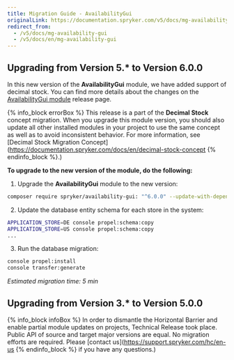 ```yaml
---
title: Migration Guide - AvailabilityGui
originalLink: https://documentation.spryker.com/v5/docs/mg-availability-gui
redirect_from:
  - /v5/docs/mg-availability-gui
  - /v5/docs/en/mg-availability-gui
---
```


## Upgrading from Version 5.* to Version 6.0.0

In this new version of the **AvailabilityGui** module, we have added support of decimal stock. You can find more details about the changes on the [AvailabilityGui module](https://github.com/spryker/availability-gui/releases) release page.

{% info_block errorBox %}
This release is a part of the **Decimal Stock** concept migration. When you upgrade this module version, you should also update all other installed modules in your project to use the same concept as well as to avoid inconsistent behavior. For more information, see [Decimal Stock Migration Concept](https://documentation.spryker.com/docs/en/decimal-stock-concept
{% endinfo_block %}.)

**To upgrade to the new version of the module, do the following:**

1. Upgrade the **AvailabilityGui** module to the new version:

```bash
composer require spryker/availability-gui: "^6.0.0" --update-with-dependencies
```
2. Update the database entity schema for each store in the system:

```bash
APPLICATION_STORE=DE console propel:schema:copy
APPLICATION_STORE=US console propel:schema:copy
...
```
3. Run the database migration:

```bash
console propel:install
console transfer:generate
```

*Estimated migration time: 5 min*

## Upgrading from Version 3.* to Version 5.0.0

{% info_block infoBox %}
In order to dismantle the Horizontal Barrier and enable partial module updates on projects, Technical Release took place. Public API of source and target major versions are equal. No migration efforts are required. Please [contact us](https://support.spryker.com/hc/en-us
{% endinfo_block %} if you have any questions.)
